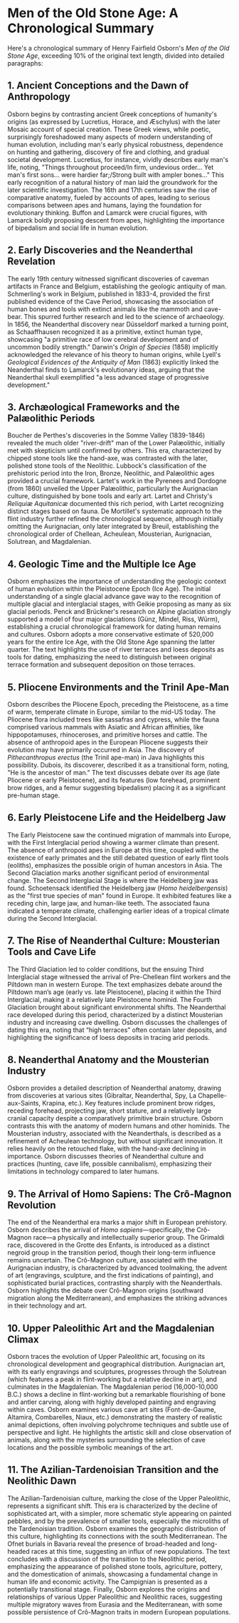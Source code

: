 # Men of the Old Stone Age: A Chronological Summary

Here's a chronological summary of Henry Fairfield Osborn's *Men of the Old Stone Age*, exceeding 10% of the original text length, divided into detailed paragraphs:

## 1. Ancient Conceptions and the Dawn of Anthropology

Osborn begins by contrasting ancient Greek conceptions of humanity's origins (as expressed by Lucretius, Horace, and Æschylus) with the later Mosaic account of special creation.  These Greek views, while poetic, surprisingly foreshadowed many aspects of modern understanding of human evolution, including man's early physical robustness, dependence on hunting and gathering, discovery of fire and clothing, and gradual societal development. Lucretius, for instance, vividly describes early man's life, noting, "Things throughout proceed/In firm, undevious order... Yet man's first sons... were hardier far;/Strong built with ampler bones..." This early recognition of a natural history of man laid the groundwork for the later scientific investigation.  The 16th and 17th centuries saw the rise of comparative anatomy, fueled by accounts of apes, leading to serious comparisons between apes and humans, laying the foundation for evolutionary thinking.  Buffon and Lamarck were crucial figures, with Lamarck boldly proposing descent from apes, highlighting the importance of bipedalism and social life in human evolution.


## 2. Early Discoveries and the Neanderthal Revelation

The early 19th century witnessed significant discoveries of caveman artifacts in France and Belgium, establishing the geologic antiquity of man. Schmerling's work in Belgium, published in 1833-4, provided the first published evidence of the Cave Period, showcasing the association of human bones and tools with extinct animals like the mammoth and cave-bear.  This spurred further research and led to the science of archaeology.   In 1856, the Neanderthal discovery near Düsseldorf marked a turning point, as Schaaffhausen recognized it as a primitive, extinct human type, showcasing "a primitive race of low cerebral development and of uncommon bodily strength."  Darwin's *Origin of Species* (1858) implicitly acknowledged the relevance of his theory to human origins, while Lyell's *Geological Evidences of the Antiquity of Man* (1863) explicitly linked the Neanderthal finds to Lamarck's evolutionary ideas, arguing that the Neanderthal skull exemplified "a less advanced stage of progressive development."


## 3. Archæological Frameworks and the Palæolithic Periods

Boucher de Perthes's discoveries in the Somme Valley (1839-1846) revealed the much older "river-drift" man of the Lower Palæolithic, initially met with skepticism until confirmed by others.  This era, characterized by chipped stone tools like the hand-axe, was contrasted with the later, polished stone tools of the Neolithic. Lubbock's classification of the prehistoric period into the Iron, Bronze, Neolithic, and Palæolithic ages provided a crucial framework. Lartet's work in the Pyrenees and Dordogne (from 1860) unveiled the Upper Palæolithic, particularly the Aurignacian culture, distinguished by bone tools and early art. Lartet and Christy's *Reliquiæ Aquitanicæ* documented this rich period, with Lartet recognizing distinct stages based on fauna.  De Mortillet's systematic approach to the flint industry further refined the chronological sequence, although initially omitting the Aurignacian, only later integrated by Breuil, establishing the chronological order of Chellean, Acheulean, Mousterian, Aurignacian, Solutrean, and Magdalenian.


## 4. Geologic Time and the Multiple Ice Age

Osborn emphasizes the importance of understanding the geologic context of human evolution within the Pleistocene Epoch (Ice Age).  The initial understanding of a single glacial advance gave way to the recognition of multiple glacial and interglacial stages, with Geikie proposing as many as six glacial periods. Penck and Brückner's research on Alpine glaciation strongly supported a model of four major glaciations (Günz, Mindel, Riss, Würm), establishing a crucial chronological framework for dating human remains and cultures. Osborn adopts a more conservative estimate of 520,000 years for the entire Ice Age, with the Old Stone Age spanning the latter quarter. The text highlights the use of river terraces and loess deposits as tools for dating, emphasizing the need to distinguish between original terrace formation and subsequent deposition on those terraces.


## 5. Pliocene Environments and the Trinil Ape-Man

Osborn describes the Pliocene Epoch, preceding the Pleistocene, as a time of warm, temperate climate in Europe, similar to the mid-US today.  The Pliocene flora included trees like sassafras and cypress, while the fauna comprised various mammals with Asiatic and African affinities, like hippopotamuses, rhinoceroses, and primitive horses and cattle.   The absence of anthropoid apes in the European Pliocene suggests their evolution may have primarily occurred in Asia.  The discovery of *Pithecanthropus erectus* (the Trinil ape-man) in Java highlights this possibility. Dubois, its discoverer, described it as a transitional form, noting, "He is the ancestor of man."   The text discusses debate over its age (late Pliocene or early Pleistocene), and its features (low forehead, prominent brow ridges, and a femur suggesting bipedalism) placing it as a significant pre-human stage.


## 6. Early Pleistocene Life and the Heidelberg Jaw

The Early Pleistocene saw the continued migration of mammals into Europe, with the First Interglacial period showing a warmer climate than present.  The absence of anthropoid apes in Europe at this time, coupled with the existence of early primates and the still debated question of early flint tools (eoliths), emphasizes the possible origin of human ancestors in Asia.  The Second Glaciation marks another significant period of environmental change.   The Second Interglacial Stage is where the Heidelberg jaw was found. Schoetensack identified the Heidelberg jaw (_Homo heidelbergensis_) as the "first true species of man" found in Europe. It exhibited features like a receding chin, large jaw, and human-like teeth.  The associated fauna indicated a temperate climate, challenging earlier ideas of a tropical climate during the Second Interglacial.


## 7. The Rise of Neanderthal Culture: Mousterian Tools and Cave Life

The Third Glaciation led to colder conditions, but the ensuing Third Interglacial stage witnessed the arrival of Pre-Chellean flint workers and the Piltdown man in western Europe.  The text emphasizes debate around the Piltdown man’s age (early vs. late Pleistocene), placing it within the Third Interglacial, making it a relatively late Pleistocene hominid.  The Fourth Glaciation brought about significant environmental shifts. The Neanderthal race developed during this period, characterized by a distinct Mousterian industry and increasing cave dwelling. Osborn discusses the challenges of dating this era, noting that “high terraces” often contain later deposits, and highlighting the significance of loess deposits in tracing arid periods.


## 8. Neanderthal Anatomy and the Mousterian Industry

Osborn provides a detailed description of Neanderthal anatomy, drawing from discoveries at various sites (Gibraltar, Neanderthal, Spy, La Chapelle-aux-Saints, Krapina, etc.). Key features include prominent brow ridges, receding forehead, projecting jaw, short stature, and a relatively large cranial capacity despite a comparatively primitive brain structure.  Osborn contrasts this with the anatomy of modern humans and other hominids. The Mousterian industry, associated with the Neanderthals, is described as a refinement of Acheulean technology, but without significant innovation. It relies heavily on the retouched flake, with the hand-axe declining in importance. Osborn discusses theories of Neanderthal culture and practices (hunting, cave life, possible cannibalism), emphasizing their limitations in technology compared to later humans.


## 9. The Arrival of Homo Sapiens: The Crô-Magnon Revolution

The end of the Neanderthal era marks a major shift in European prehistory. Osborn describes the arrival of *Homo sapiens*—specifically, the Crô-Magnon race—a physically and intellectually superior group.  The Grimaldi race, discovered in the Grotte des Enfants, is introduced as a distinct negroid group in the transition period, though their long-term influence remains uncertain.  The Crô-Magnon culture, associated with the Aurignacian industry, is characterized by advanced toolmaking, the advent of art (engravings, sculpture, and the first indications of painting), and sophisticated burial practices, contrasting sharply with the Neanderthals. Osborn highlights the debate over Crô-Magnon origins (southward migration along the Mediterranean), and emphasizes the striking advances in their technology and art.


## 10. Upper Paleolithic Art and the Magdalenian Climax

Osborn traces the evolution of Upper Paleolithic art, focusing on its chronological development and geographical distribution. Aurignacian art, with its early engravings and sculptures, progresses through the Solutrean (which features a peak in flint-working but a relative decline in art), and culminates in the Magdalenian. The Magdalenian period (16,000-10,000 B.C.) shows a decline in flint-working but a remarkable flourishing of bone and antler carving, along with highly developed painting and engraving within caves. Osborn examines various cave art sites (Font-de-Gaume, Altamira, Combarelles, Niaux, etc.) demonstrating the mastery of realistic animal depictions, often involving polychrome techniques and subtle use of perspective and light.  He highlights the artistic skill and close observation of animals, along with the mysteries surrounding the selection of cave locations and the possible symbolic meanings of the art.


## 11. The Azilian-Tardenoisian Transition and the Neolithic Dawn

The Azilian-Tardenoisian culture, marking the close of the Upper Paleolithic, represents a significant shift. This era is characterized by the decline of sophisticated art, with a simpler, more schematic style appearing on painted pebbles, and by the prevalence of smaller tools, especially the microliths of the Tardenoisian tradition. Osborn examines the geographic distribution of this culture, highlighting its connections with the south Mediterranean.   The Ofnet burials in Bavaria reveal the presence of broad-headed and long-headed races at this time, suggesting an influx of new populations. The text concludes with a discussion of the transition to the Neolithic period, emphasizing the appearance of polished stone tools, agriculture, pottery, and the domestication of animals, showcasing a fundamental change in human life and economic activity.  The Campignian is presented as a potentially transitional stage. Finally, Osborn explores the origins and relationships of various Upper Paleolithic and Neolithic races, suggesting multiple migratory waves from Eurasia and the Mediterranean, with some possible persistence of Crô-Magnon traits in modern European populations.
